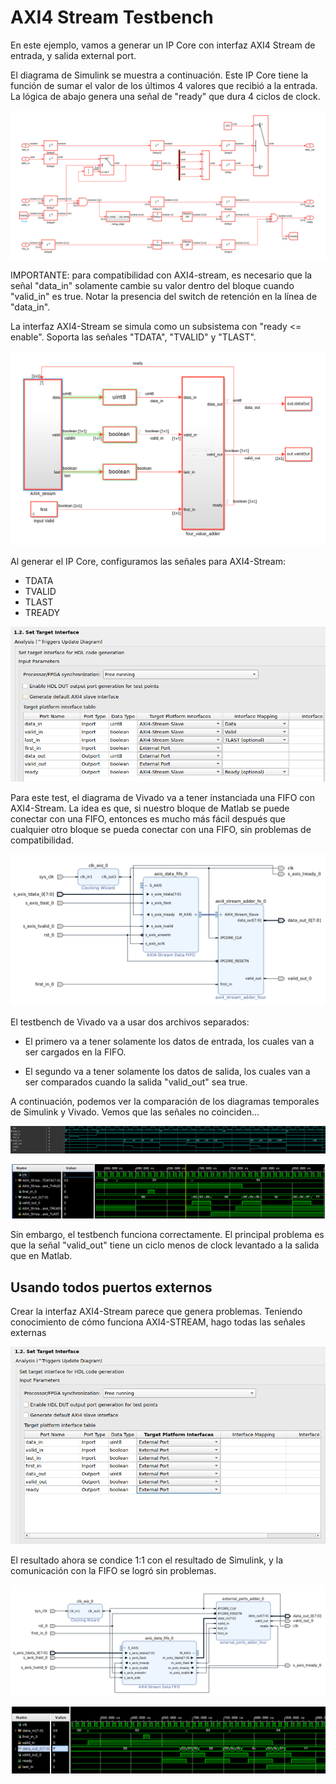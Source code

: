 # AXI4 Stream Testbench

En este ejemplo, vamos a generar un IP Core con interfaz AXI4 Stream de entrada, y salida external port.

El diagrama de Simulink se muestra a continuación. Este IP Core tiene la función de sumar el valor de los últimos 4 valores que recibió a la entrada. La lógica de abajo genera una señal de "ready" que dura 4 ciclos de clock.

![Alt text](images/simulink_diagram_inner.png)

IMPORTANTE: para compatibilidad con AXI4-stream, es necesario que la señal "data_in" solamente cambie su valor dentro del bloque cuando "valid_in" es true. Notar la presencia del switch de retención en la línea de "data_in".

La interfaz AXI4-Stream se simula como un subsistema con "ready <= enable". Soporta las señales "TDATA", "TVALID" y "TLAST".

![Alt text](images/simulink_diagram_outter.png)

Al generar el IP Core, configuramos las señales para AXI4-Stream:

* TDATA
* TVALID
* TLAST
* TREADY

![Alt text](images/simulink_ports.png)

Para este test, el diagrama de Vivado va a tener instanciada una FIFO con AXI4-Stream. La idea es que, si nuestro bloque de Matlab se puede conectar con una FIFO, entonces es mucho más fácil después que cualquier otro bloque se pueda conectar con una FIFO, sin problemas de compatibilidad.

![Alt text](images/vivado_diagram.png)

El testbench de Vivado va a usar dos archivos separados:

* El primero va a tener solamente los datos de entrada, los cuales van a ser cargados en la FIFO.

* El segundo va a tener solamente los datos de salida, los cuales van a ser comparados cuando la salida "valid_out" sea true.

A continuación, podemos ver la comparación de los diagramas temporales de Simulink y Vivado. Vemos que las señales no coinciden...

![Alt text](images/simulink_logic_analyzer.png)

![Alt text](images/vivado_logic.png)

Sin embargo, el testbench funciona correctamente. El principal problema es que la señal "valid_out" tiene un ciclo menos de clock levantado a la salida que en Matlab.


## Usando todos puertos externos

Crear la interfaz AXI4-Stream parece que genera problemas. Teniendo conocimiento de cómo funciona AXI4-STREAM, hago todas las señales externas

![Alt text](images/external_interface.png)

El resultado ahora se condice 1:1 con el resultado de Simulink, y la comunicación con la FIFO se logró sin problemas.

![Alt text](images/ext_vivado_diagram.png)

![Alt text](images/ext_vivado_logic.png)
